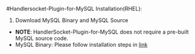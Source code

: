 #Handlersocket-Plugin-for-MySQL Installation(RHEL):

1. Download MySQL Binary and MySQL Source
 - **NOTE**: HandlerSocket-Plugin-for-MySQL does not require a pre-built MySQL source code.
 - MySQL Binary: Please follow installation steps in [link](https://github.com/danielfung/mysql-install)
